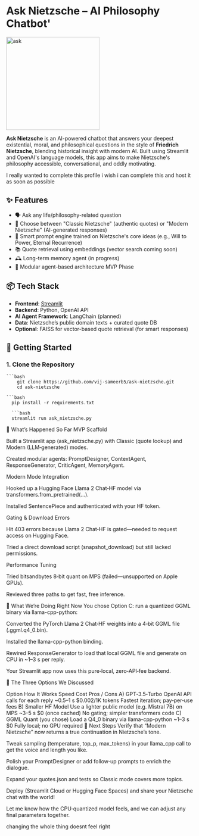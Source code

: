#  Ask Nietzsche – AI Philosophy Chatbot'
<img width="250" height="250" alt="ask" src="https://github.com/user-attachments/assets/85f44f81-0ac1-4c32-b012-cc054b3d071d" />

**Ask Nietzsche** is an AI-powered chatbot that answers your deepest existential, moral, and philosophical questions in the style of **Friedrich Nietzsche**, blending historical insight with modern AI. Built using Streamlit and OpenAI's language models, this app aims to make Nietzsche's philosophy accessible, conversational, and oddly motivating.

I really wanted to complete this profile i wish i can complete this and host it as soon as possible

## ✨ Features

- 🗣️ Ask any life/philosophy-related question
- 📜 Choose between "Classic Nietzsche" (authentic quotes) or "Modern Nietzsche" (AI-generated responses)
- 🧠 Smart prompt engine trained on Nietzsche's core ideas (e.g., Will to Power, Eternal Recurrence)
- 📚 Quote retrieval using embeddings (vector search coming soon)
- 🕰️ Long-term memory agent (in progress)
- 🔧 Modular agent-based architecture MVP Phase

## 📦 Tech Stack

- **Frontend**: [Streamlit](https://streamlit.io/)
- **Backend**: Python, OpenAI API
- **AI Agent Framework**: LangChain (planned)
- **Data**: Nietzsche’s public domain texts + curated quote DB
- **Optional**: FAISS for vector-based quote retrieval (for smart responses)

## 🚀 Getting Started

### 1. Clone the Repository

    ```bash
        git clone https://github.com/vij-sameerb5/ask-nietzsche.git
        cd ask-nietzsche

    ```bash
      pip install -r requirements.txt

      ```bash
      streamlit run ask_nietzsche.py

🚀 What’s Happened So Far
MVP Scaffold

Built a Streamlit app (ask_nietzsche.py) with Classic (quote lookup) and Modern (LLM‑generated) modes.

Created modular agents: PromptDesigner, ContextAgent, ResponseGenerator, CriticAgent, MemoryAgent.

Modern Mode Integration

Hooked up a Hugging Face Llama 2 Chat‑HF model via transformers.from_pretrained(...).

Installed SentencePiece and authenticated with your HF token.

Gating & Download Errors

Hit 403 errors because Llama 2 Chat‑HF is gated—needed to request access on Hugging Face.

Tried a direct download script (snapshot_download) but still lacked permissions.

Performance Tuning

Tried bitsandbytes 8‑bit quant on MPS (failed—unsupported on Apple GPUs).

Reviewed three paths to get fast, free inference.

🔧 What We’re Doing Right Now
You chose Option C: run a quantized GGML binary via llama-cpp-python:

Converted the PyTorch Llama 2 Chat‑HF weights into a 4‑bit GGML file (.ggml.q4_0.bin).

Installed the llama-cpp-python binding.

Rewired ResponseGenerator to load that local GGML file and generate on CPU in ~1–3 s per reply.

Your Streamlit app now uses this pure‑local, zero‑API‑fee backend.

🔄 The Three Options We Discussed

Option	How It Works	Speed	Cost	Pros / Cons
A) GPT‑3.5‑Turbo	OpenAI API calls for each reply	~0.5–1 s	$0.002/1K tokens	Fastest iteration; pay‑per‑use fees
B) Smaller HF Model	Use a lighter public model (e.g. Mistral 7B) on MPS	~3–5 s	$0 (once cached)	No gating; simpler transformers code
C) GGML Quant (you chose)	Load a Q4_0 binary via llama-cpp-python	~1–3 s	$0	Fully local; no GPU required
🏁 Next Steps
Verify that “Modern Nietzsche” now returns a true continuation in Nietzsche’s tone.

Tweak sampling (temperature, top_p, max_tokens) in your llama_cpp call to get the voice and length you like.

Polish your PromptDesigner or add follow‑up prompts to enrich the dialogue.

Expand your quotes.json and tests so Classic mode covers more topics.

Deploy (Streamlit Cloud or Hugging Face Spaces) and share your Nietzsche chat with the world!

Let me know how the CPU‑quantized model feels, and we can adjust any final parameters together.



changing the whole thing doesnt feel right








